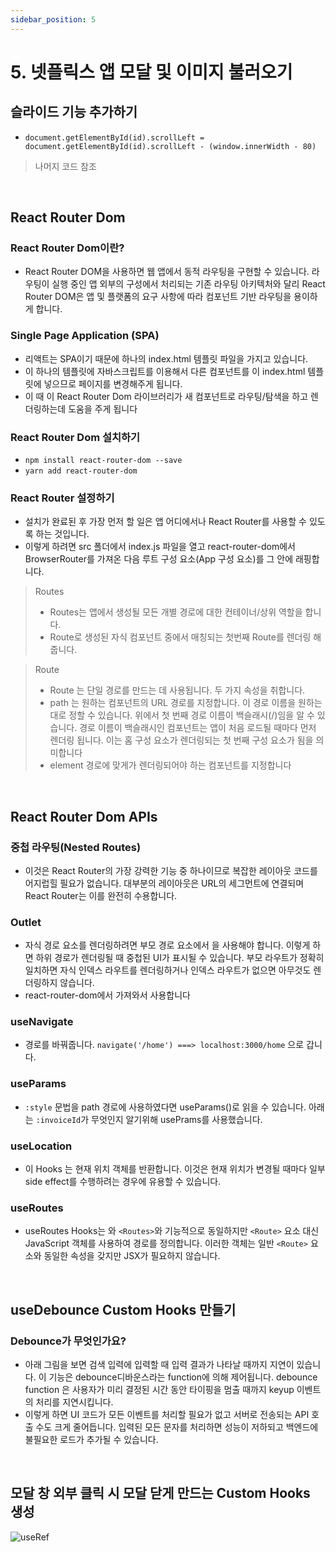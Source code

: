 ```yaml
---
sidebar_position: 5
---
```


# 5. 넷플릭스 앱 모달 및 이미지 불러오기

## 슬라이드 기능 추가하기

- `document.getElementById(id).scrollLeft = document.getElementById(id).scrollLeft - (window.innerWidth - 80)`

> 나머지 코드 참조

<br/>

## React Router Dom

### React Router Dom이란?

- React Router DOM을 사용하면 웹 앱에서 동적 라우팅을 구현할 수 있습니다. 라우팅이 실행 중인 앱 외부의 구성에서 처리되는 기존 라우팅 아키텍처와 달리 React Router DOM은 앱 및 플랫폼의 요구 사항에 따라 컴포넌트 기반 라우팅을 용이하게 합니다.

### Single Page Application (SPA)

- 리액트는 SPA이기 때문에 하나의 index.html 템플릿 파일을 가지고 있습니다. 
- 이 하나의 템플릿에 자바스크립트를 이용해서 다른 컴포넌트를 이 index.html 템플릿에 넣으므로 페이지를 변경해주게 됩니다. 
- 이 때 이 React Router Dom 라이브러리가 새 컴포넌트로 라우팅/탐색을 하고 렌더링하는데 도움을 주게 됩니다

### React Router Dom 설치하기

- `npm install react-router-dom --save`
- `yarn add react-router-dom`

### React Router 설정하기

- 설치가 완료된 후 가장 먼저 할 일은 앱 어디에서나 React Router를 사용할 수 있도록 하는 것입니다.
- 이렇게 하려면 src 폴더에서 index.js 파일을 열고 react-router-dom에서 BrowserRouter를 가져온 다음 루트 구성 요소(App 구성 요소)를 그 안에 래핑합니다.

> Routes
>
> - Routes는 앱에서 생성될 모든 개별 경로에 대한 컨테이너/상위 역할을 합니다.
> - Route로 생성된 자식 컴포넌트 중에서 매칭되는 첫번째 Route를 렌더링 해줍니다.

> Route
>
> - Route 는 단일 경로를 만드는 데 사용됩니다. 두 가지 속성을 취합니다.
> - path 는 원하는 컴포넌트의 URL 경로를 지정합니다. 이 경로 이름을 원하는 대로 정할 수 있습니다. 위에서 첫 번째 경로 이름이 백슬래시(/)임을 알 수 있습니다. 경로 이름이 백슬래시인 컴포넌트는 앱이 처음 로드될 때마다 먼저 렌더링 됩니다. 이는 홈 구성 요소가 렌더링되는 첫 번째 구성 요소가 됨을 의미합니다
> - element 경로에 맞게가 렌더링되어야 하는 컴포넌트를 지정합니다

<br/>

## React Router Dom APIs

### 중첩 라우팅(Nested Routes)

- 이것은 React Router의 가장 강력한 기능 중 하나이므로 복잡한 레이아웃 코드를 어지럽힐 필요가 없습니다. 대부분의 레이아웃은 URL의 세그먼트에 연결되며 React Router는 이를 완전히 수용합니다.

### Outlet

- 자식 경로 요소를 렌더링하려면 부모 경로 요소에서 <Outlet>을 사용해야 합니다. 이렇게 하면 하위 경로가 렌더링될 때 중첩된 UI가 표시될 수 있습니다. 부모 라우트가 정확히 일치하면 자식 인덱스 라우트를 렌더링하거나 인덱스 라우트가 없으면 아무것도 렌더링하지 않습니다.
- react-router-dom에서 가져와서 사용합니다

### useNavigate

- 경로를 바꿔줍니다. `navigate('/home') ===> localhost:3000/home` 으로 갑니다.

### useParams

- `:style` 문법을 path 경로에 사용하였다면 useParams()로 읽을 수 있습니다. 아래는 `:invoiceId`가 무엇인지 알기위해 usePrams를 사용했습니다.

### useLocation

- 이 Hooks 는 현재 위치 객체를 반환합니다. 이것은 현재 위치가 변경될 때마다 일부 side effect를 수행하려는 경우에 유용할 수 있습니다.

### useRoutes

- useRoutes Hooks는 와 `<Routes>`와 기능적으로 동일하지만 `<Route>` 요소 대신 JavaScript 객체를 사용하여 경로를 정의합니다. 이러한 객체는 일반 `<Route>` 요소와 동일한 속성을 갖지만 JSX가 필요하지 않습니다.

<br/>

## useDebounce Custom Hooks 만들기

### Debounce가 무엇인가요?

- 아래 그림을 보면 검색 입력에 입력할 때 입력 결과가 나타날 때까지 지연이 있습니다. 이 기능은 debounce디바운스라는 function에 의해 제어됩니다. debounce function 은 사용자가 미리 결정된 시간 동안 타이핑을 멈출 때까지 keyup 이벤트의 처리를 지연시킵니다.
- 이렇게 하면 UI 코드가 모든 이벤트를 처리할 필요가 없고 서버로 전송되는 API 호출 수도 크게 줄어듭니다. 입력된 모든 문자를 처리하면 성능이 저하되고 백엔드에 불필요한 로드가 추가될 수 있습니다.

<br/>

## 모달 창 외부 클릭 시 모달 닫게 만드는 Custom Hooks 생성

![useRef](https://user-images.githubusercontent.com/42582516/219687596-2e635bd4-4c7a-4719-979f-8134e393e922.png)
